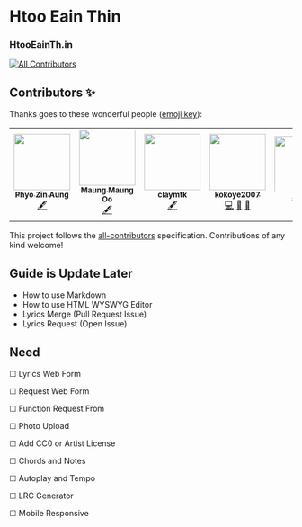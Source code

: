  # Htoo Eain Thin
 ### HtooEainTh.in

<!-- ALL-CONTRIBUTORS-BADGE:START - Do not remove or modify this section -->
[![All Contributors](https://img.shields.io/badge/all_contributors-5-orange.svg?style=flat-square)](#contributors-)
<!-- ALL-CONTRIBUTORS-BADGE:END -->

## Contributors ✨

Thanks goes to these wonderful people ([emoji key](https://allcontributors.org/docs/en/emoji-key)):
<!-- ALL-CONTRIBUTORS-LIST:START - Do not remove or modify this section -->
<!-- prettier-ignore-start -->
<!-- markdownlint-disable -->
<table>
  <tr>
    <td align="center"><a href="https://github.com/PhyoZinAung"><img src="https://avatars2.githubusercontent.com/u/8612858?v=4" width="100px;" alt=""/><br /><sub><b>Phyo Zin Aung</b></sub></a><br /><a href="#content-PhyoZinAung" title="Content">🖋</a></td>
    <td align="center"><a href="https://github.com/shitlearning"><img src="https://avatars3.githubusercontent.com/u/67183655?v=4" width="100px;" alt=""/><br /><sub><b>Maung Maung Oo</b></sub></a><br /><a href="#content-shitlearning" title="Content">🖋</a></td>
    <td align="center"><a href="https://github.com/claymtk"><img src="https://avatars0.githubusercontent.com/u/32919682?v=4" width="100px;" alt=""/><br /><sub><b>claymtk</b></sub></a><br /><a href="#content-claymtk" title="Content">🖋</a></td>
    <td align="center"><a href="https://ubuntu-mm.net"><img src="https://avatars2.githubusercontent.com/u/3091754?v=4" width="100px;" alt=""/><br /><sub><b>kokoye2007</b></sub></a><br /><a href="https://github.com/HtooEainThin/htooeainthin.github.io/commits?author=kokoye2007" title="Code">💻</a> <a href="#design-kokoye2007" title="Design">🎨</a> <a href="https://github.com/HtooEainThin/htooeainthin.github.io/commits?author=kokoye2007" title="Documentation">📖</a></td>
    <td align="center"><a href="https://github.com/MaungMaungOo"><img src="https://avatars2.githubusercontent.com/u/24313310?v=4" width="100px;" alt=""/><br /><sub><b>_OWL</b></sub></a><br /><a href="#design-MaungMaungOo" title="Design">🎨</a> <a href="https://github.com/HtooEainThin/htooeainthin.github.io/commits?author=MaungMaungOo" title="Documentation">📖</a></td>
  </tr>
</table>

<!-- markdownlint-enable -->
<!-- prettier-ignore-end -->
<!-- ALL-CONTRIBUTORS-LIST:END -->

<!-- ALL-CONTRIBUTORS-LIST:START - Do not remove or modify this section -->
<!-- prettier-ignore-start -->
<!-- markdownlint-disable -->
<!-- markdownlint-enable -->
<!-- prettier-ignore-end -->
<!-- ALL-CONTRIBUTORS-LIST:END -->

This project follows the [all-contributors](https://github.com/all-contributors/all-contributors) specification. Contributions of any kind welcome!

 ## Guide is Update Later
 - How to use Markdown
 - How to use HTML WYSWYG Editor
 - Lyrics Merge (Pull Request Issue)
 - Lyrics Request (Open Issue)

 ## Need

 &#9744; Lyrics Web Form 
 
 &#9744; Request Web Form
 
 &#9744; Function Request From
 
 &#9744; Photo Upload
 
 &#9744; Add CC0 or Artist License
 
 &#9744; Chords and Notes
 
 &#9744; Autoplay and Tempo
 
 &#9744; LRC Generator
 
 &#9744; Mobile Responsive

 <!-- &#9744; [checkbox:unchecked] -->
 <!-- &#9745; [checkbox:checked] -->